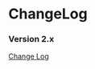 # ChangeLog

### Version 2.x
[Change Log](https://github.com/treegex/opensql/tree/main/CHANGELOG/2.x/CHNAGELOG.md)